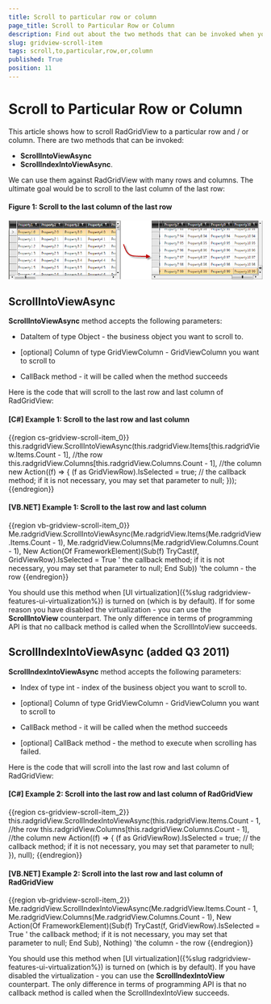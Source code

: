 ```yaml
---
title: Scroll to particular row or column
page_title: Scroll to Particular Row or Column
description: Find out about the two methods that can be invoked when your goal is to scroll to a particular row or column in RadGridView - Telerik's {{ site.framework_name }} DataGrid.
slug: gridview-scroll-item
tags: scroll,to,particular,row,or,column
published: True
position: 11
---
```


# Scroll to Particular Row or Column

This article shows how to scroll RadGridView to a particular row and / or column. There are two methods that can be invoked:

* __ScrollIntoViewAsync__ 
* __ScrollIndexIntoViewAsync__. 

We can use them against RadGridView with many rows and columns. The ultimate goal would be to scroll to the last column of the last row:
#### __Figure 1: Scroll to the last column of the last row__                     
![Scroll to the last column of the last row](images/how_to_scroll_gridview.png)

## ScrollIntoViewAsync

__ScrollIntoViewAsync__ method accepts the following parameters:
            

* DataItem of type Object - the business object you want to scroll to.

* [optional] Column of type GridViewColumn - GridViewColumn you want to scroll to

* CallBack method - it will be called when the method succeeds

Here is the code that will scroll to the last row and last column of RadGridView:

#### __[C#] Example 1: Scroll to the last row and last column__

{{region cs-gridview-scroll-item_0}}
	this.radgridView.ScrollIntoViewAsync(this.radgridView.Items[this.radgridView.Items.Count - 1], //the row
	                                  this.radgridView.Columns[this.radgridView.Columns.Count - 1], //the column
	                                  new Action<FrameworkElement>((f) =>
	                                  {
	                                      (f as GridViewRow).IsSelected = true; // the callback method; if it is not necessary, you may set that parameter to null;
	                                  }));
{{endregion}}


#### __[VB.NET] Example 1: Scroll to the last row and last column__

{{region vb-gridview-scroll-item_0}}
	Me.radgridView.ScrollIntoViewAsync(Me.radgridView.Items(Me.radgridView.Items.Count - 1), Me.radgridView.Columns(Me.radgridView.Columns.Count - 1),
	                                   New Action(Of FrameworkElement)(Sub(f)
	                                                                       TryCast(f, GridViewRow).IsSelected = True ' the callback method; if it is not necessary, you may set that parameter to null;
	                                                                   End Sub)) 'the column - the row
{{endregion}}

You should use this method when [UI virtualization]({%slug radgridview-features-ui-virtualization%}) is turned on (which is by default). If for some reason you have disabled the virtualization - you can use the __ScrollIntoView__ counterpart. The only difference in terms of programming API is that no callback method is called when the ScrollIntoView succeeds.
 
## ScrollIndexIntoViewAsync (added Q3 2011)

__ScrollIndexIntoViewAsync__ method accepts the following parameters:
            

* Index of type int - index of the business object you want to scroll to.

* [optional] Column of type GridViewColumn - GridViewColumn you want to scroll to

* CallBack method - it will be called when the method succeeds

* [optional] CallBack method - the method to execute when scrolling has failed.

Here is the code that will scroll into the last row and last column of RadGridView:

#### __[C#] Example 2: Scroll into the last row and last column of RadGridView__

{{region cs-gridview-scroll-item_2}}
	this.radgridView.ScrollIndexIntoViewAsync(this.radgridView.Items.Count - 1, //the row
	                                  this.radgridView.Columns[this.radgridView.Columns.Count - 1], //the column
	                                  new Action<FrameworkElement>((f) =>
	                                  {
	                                      (f as GridViewRow).IsSelected = true; // the callback method; if it is not necessary, you may set that parameter to null;
	                                  }), null);
{{endregion}}



#### __[VB.NET] Example 2: Scroll into the last row and last column of RadGridView__

{{region vb-gridview-scroll-item_2}}
	Me.radgridView.ScrollIndexIntoViewAsync(Me.radgridView.Items.Count - 1, Me.radgridView.Columns(Me.radgridView.Columns.Count - 1),
	                                        New Action(Of FrameworkElement)(Sub(f)
	                                                                            TryCast(f, GridViewRow).IsSelected = True ' the callback method; if it is not necessary, you may set that parameter to null;
	                                                                        End Sub),
	                                        Nothing) 'the column - the row
{{endregion}}

You should use this method when [UI virtualization]({%slug radgridview-features-ui-virtualization%}) is turned on (which is by default). If you have disabled the virtualization - you can use the __ScrollIndexIntoView__ counterpart. The only difference in terms of programming API is that no callback method is called when the ScrollIndexIntoView succeeds.
            


